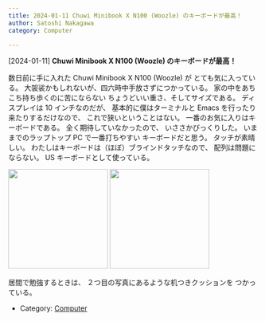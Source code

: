 ```yaml
---
title: 2024-01-11 Chuwi Minibook X N100 (Woozle) のキーボードが最高！
author: Satoshi Nakagawa
category: Computer

---
```


[2024-01-11] **Chuwi Minibook X N100 (Woozle) のキーボードが最高！** 

 数日前に手に入れた Chuwi Minibook X N100 (Woozle) が
とても気に入っている。
大袈裟かもしれないが、四六時中手放さずにつかっている。
家の中をあちこち持ち歩くのに苦にならない
ちょうどいい重さ、そしてサイズである。
ディスプレイは 10 インチなのだが、
基本的に僕はターミナルと
Emacs を行ったり来たりするだけなので、
これで狭いということはない。
一番のお気に入りはキーボードである。
全く期待していなかったので、
いささかびっくりした。
いままでのラップトップ PC で一番打ちやすい
キーボードだと思う。
タッチが素晴しい。
わたしはキーボードは（ほぼ）ブラインドタッチなので、
配列は問題にならない。
US キーボードとして使っている。

<a href="/pict/2024-01-11-woozle-1-pub.jpg"><img src="/pict/2024-01-11-woozle-1-pub.jpg" alt="" width="200"/></a>
<a href="/pict/2024-01-11-woozle-2-pub.jpg"><img src="/pict/2024-01-11-woozle-2-pub.jpg" alt="" width="200"/></a>

 居間で勉強するときは、
２つ目の写真にあるような机つきクッションを
つかっている。

- Category: [Computer](https://merapano.github.io/categories.html#Computer)

